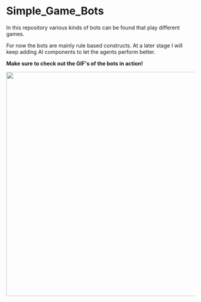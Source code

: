 # Simple_Game_Bots
In this repository various kinds of bots can be found that play different games.

For now the bots are mainly rule based constructs. 
At a later stage I will keep adding AI components to let the agents perform better.


__Make sure to check out the GIF's of the bots in action!__


<img src="https://raw.githubusercontent.com/LeonWolber/Simple_Game_Bots/blob/master/agar_bot/ezgif.com-gif-maker.gif" width="600px">
